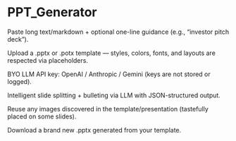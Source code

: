 # PPT_Generator

Paste long text/markdown + optional one-line guidance (e.g., “investor pitch deck”).

Upload a .pptx or .potx template — styles, colors, fonts, and layouts are respected via placeholders.

BYO LLM API key: OpenAI / Anthropic / Gemini (keys are not stored or logged).

Intelligent slide splitting + bulleting via LLM with JSON-structured output.

Reuse any images discovered in the template/presentation (tastefully placed on some slides).

Download a brand new .pptx generated from your template.